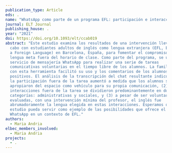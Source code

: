 ```yaml
---
publication_type: Article
eds: .
name: "WhatsApp como parte de un programa EFL: participación e interacción"
journal: ELT Journal
publishing_house: .
year: "2021"
doi: https://doi.org/10.1093/elt/ccab019
abstract: "Este estudio examina los resultados de una intervención llevada a
  cabo con estudiantes adultos de inglés como lengua extranjera (EFL, English as
  a Foreign Language) en Barcelona, España, para fomentar el compromiso con la
  lengua meta fuera del horario de clase. Como parte del programa, se utilizó el
  servicio de mensajería WhatsApp para realizar una serie de tareas
  comunicativas voluntarias en el tiempo libre de los alumnos. La familiaridad
  con esta herramienta facilitó su uso y los comentarios de los alumnos fueron
  positivos. El análisis de la transcripción del chat resultante indicó que (1)
  la participación fuera de la tarea aumentó a medida que los alumnos se
  apropiaron del espacio como vehículo para su propia comunicación, (2) las
  interacciones fuera de la tarea se dividieron predominantemente en dos
  categorías: administrativas y sociales, y (3) a pesar de ser voluntarias y no
  evaluadas, con una intervención mínima del profesor, el inglés fue
  abrumadoramente la lengua elegida en estas interacciones. Esperamos que este
  estudio pueda servir como ejemplo de las posibilidades que ofrece el medio
  WhatsApp en un contexto de EFL."
authors:
  - Maria Andria
elbec_members_involved:
  - Maria Andria
projects:
  - .
---
```

